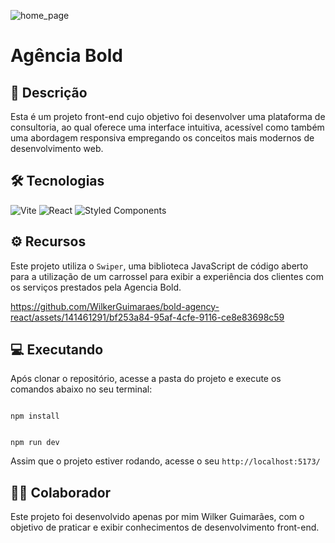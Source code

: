 ![home_page](https://imgur.com/zIPbDrN.png)

# Agência Bold

## 📃 Descrição
Esta é um projeto front-end cujo objetivo foi desenvolver uma plataforma de consultoria, ao qual oferece uma interface intuitiva, acessível como também uma abordagem responsiva empregando os conceitos mais modernos de desenvolvimento web.

## 🛠 Tecnologias
![Vite](https://img.shields.io/badge/vite-%23646CFF.svg?style=for-the-badge&logo=vite&logoColor=white) ![React](https://img.shields.io/badge/react-%2320232a.svg?style=for-the-badge&logo=react&logoColor=%2361DAFB) 	![Styled Components](https://img.shields.io/badge/styled--components-DB7093?style=for-the-badge&logo=styled-components&logoColor=white)

## ⚙ Recursos
Este projeto utiliza o `Swiper`, uma biblioteca JavaScript de código aberto para a utilização de um carrossel para exibir a experiência dos clientes com os serviços prestados pela Agencia Bold.

https://github.com/WilkerGuimaraes/bold-agency-react/assets/141461291/bf253a84-95af-4cfe-9116-ce8e83698c59

## 💻 Executando
Após clonar o repositório, acesse a pasta do projeto e execute os comandos abaixo no seu terminal:

```

npm install

```
```

npm run dev

```

Assim que o projeto estiver rodando, acesse o seu `http://localhost:5173/`

## 🙋‍♂️ Colaborador
Este projeto foi desenvolvido apenas por mim Wilker Guimarães, com o objetivo de praticar e exibir conhecimentos de desenvolvimento front-end.

